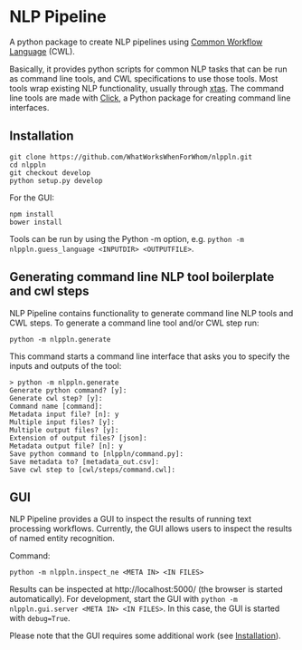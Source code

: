 # NLP Pipeline

A python package to create NLP pipelines using [Common Workflow Language](http://www.commonwl.org/) (CWL).

Basically, it provides python scripts for common NLP tasks that can be run as
command line tools, and CWL specifications to use those tools. Most tools
wrap existing NLP functionality, usually through [xtas](http://xtas.net/).
The command line tools are made with [Click](http://click.pocoo.org), a Python
package for creating command line interfaces.

## Installation

```
git clone https://github.com/WhatWorksWhenForWhom/nlppln.git
cd nlppln
git checkout develop
python setup.py develop
```

For the GUI:

```
npm install
bower install
```

Tools can be run by using the Python -m option, e.g. `python -m nlppln.guess_language <INPUTDIR> <OUTPUTFILE>`.

## Generating command line NLP tool boilerplate and cwl steps

NLP Pipeline contains functionality to generate command line NLP tools and CWL
steps. To generate a command line tool and/or CWL step run:

    python -m nlppln.generate

This command starts a command line interface that asks you to specify the inputs and outputs of the tool:

```
> python -m nlppln.generate
Generate python command? [y]:
Generate cwl step? [y]:
Command name [command]:
Metadata input file? [n]: y
Multiple input files? [y]:
Multiple output files? [y]:
Extension of output files? [json]:
Metadata output file? [n]: y
Save python command to [nlppln/command.py]:
Save metadata to? [metadata_out.csv]:
Save cwl step to [cwl/steps/command.cwl]:
```

## GUI

NLP Pipeline provides a GUI to inspect the results of running text processing workflows.
Currently, the GUI allows users to inspect the results of named entity recognition.

Command:

    python -m nlppln.inspect_ne <META IN> <IN FILES>

Results can be inspected at http://localhost:5000/ (the browser is started automatically).
For development, start the GUI with `python -m nlppln.gui.server <META IN> <IN FILES>`.
In this case, the GUI is started with `debug=True`.

Please note that the GUI requires some additional work (see [Installation](#Installation)).
